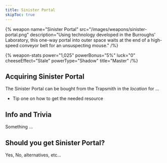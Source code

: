 ```yaml
---
title: Sinister Portal
skipToc: true
---
```


{% weapon
 name="Sinister Portal"
 src="/images/weapons/sinister-portal.png"
 description="Using technology developed in the Burroughs' Laboratory, this one-way portal into outer space waits at the end of a high-speed conveyor belt for an unsuspecting mouse."
/%}

{% weapon-stats
 power="1,025"
 powerBonus="5%"
 luck="0"
 cheeseEffect="Stale"
 powerType="Shadow"
 title="Master"
/%}

## Acquiring Sinister Portal

The Sinister Portal can be bought from the Trapsmith in the *location* for ...

- Tip one on how to get the needed resource

## Info and Trivia

Something ...

## Should you get Sinister Portal?

Yes, No, alternatives, etc...
